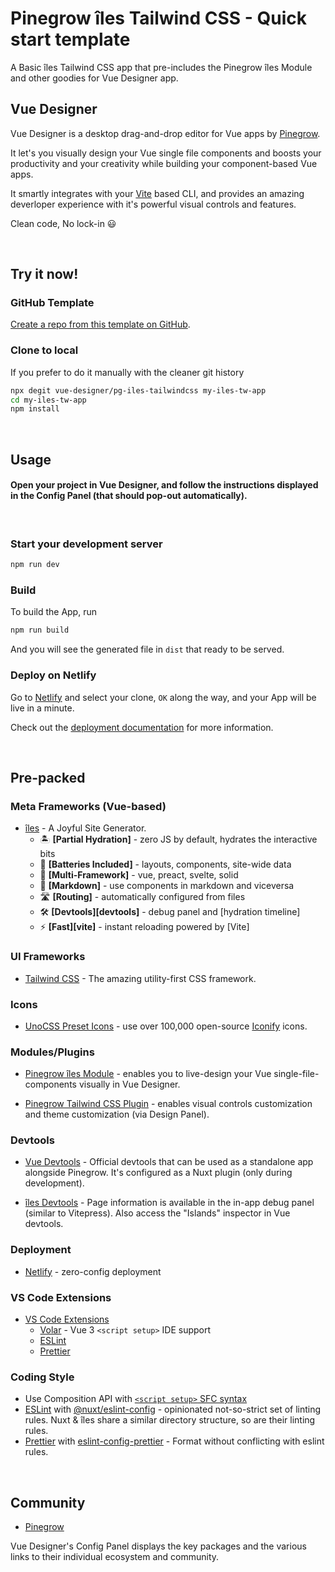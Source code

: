 # Pinegrow îles Tailwind CSS - Quick start template

A Basic îles Tailwind CSS app that pre-includes the Pinegrow îles Module and other goodies for Vue Designer app.

## Vue Designer

Vue Designer is a desktop drag-and-drop editor for Vue apps by [Pinegrow](https://pinegrow.com).

It let's you visually design your Vue single file components and boosts your productivity and your creativity while building your component-based Vue apps.

It smartly integrates with your [Vite](https://vitejs.dev/) based CLI, and provides an amazing deverloper experience with it's powerful visual controls and features.

Clean code, No lock-in 😃

<br>

## Try it now!

### GitHub Template

[Create a repo from this template on GitHub](https://github.com/vue-designer/pg-iles-tailwindcss).

### Clone to local

If you prefer to do it manually with the cleaner git history

```bash
npx degit vue-designer/pg-iles-tailwindcss my-iles-tw-app
cd my-iles-tw-app
npm install
```

<br>

## Usage

#### Open your project in Vue Designer, and follow the instructions displayed in the Config Panel (that should pop-out automatically).

<br>

### Start your development server

```bash
npm run dev
```

### Build

To build the App, run

```bash
npm run build
```

And you will see the generated file in `dist` that ready to be served.

### Deploy on Netlify

Go to [Netlify](https://app.netlify.com/start) and select your clone, `OK` along the way, and your App will be live in a minute.

Check out the [deployment documentation](https://iles.pages.dev/guide/deployment) for more information.

<br>

## Pre-packed

### Meta Frameworks (Vue-based)

- [îles](https://iles.pages.dev/) - A Joyful Site Generator.
  - 🏝 **[Partial Hydration]** - zero JS by default, hydrates the interactive bits
  - 🔌 **[Batteries Included]** - layouts, components, site-wide data
  - 🧱 **[Multi-Framework]** - vue, preact, svelte, solid
  - 📖 **[Markdown]** - use components in markdown and viceversa
  - 🛣 **[Routing]** - automatically configured from files
  - 🛠 **[Devtools][devtools]** - debug panel and [hydration timeline]
  - ⚡️ **[Fast][vite]** - instant reloading powered by [Vite]

### UI Frameworks

- [Tailwind CSS](https://tailwindcss.com/docs/guides/vite#vue) - The amazing utility-first CSS framework.

### Icons

- [UnoCSS Preset Icons](https://github.com/unocss/unocss/tree/main/packages/preset-icons/) - use over 100,000 open-source [Iconify](https://iconify.design/) icons.

### Modules/Plugins

- [Pinegrow îles Module](https://www.npmjs.com/package/@pinegrow/iles-module) - enables you to live-design your Vue single-file-components visually in Vue Designer.

- [Pinegrow Tailwind CSS Plugin](https://www.npmjs.com/package/@pinegrow/tailwindcss-plugin) - enables visual controls customization and theme customization (via Design Panel).

### Devtools

- [Vue Devtools](https://devtools.vuejs.org/guide/installation.html#standalone) - Official devtools that can be used as a standalone app alongside Pinegrow. It's configured as a Nuxt plugin (only during development).

- [îles Devtools](https://iles.pages.dev/guide/development#devtools) - Page information is available in the in-app debug panel (similar to Vitepress). Also access the "Islands" inspector in Vue devtools.

### Deployment

- [Netlify](https://www.netlify.com/) - zero-config deployment

### VS Code Extensions

- [VS Code Extensions](./.vscode/extensions.json)
  - [Volar](https://marketplace.visualstudio.com/items?itemName=Vue.volar) - Vue 3 `<script setup>` IDE support
  - [ESLint](https://marketplace.visualstudio.com/items?itemName=dbaeumer.vscode-eslint)
  - [Prettier](https://marketplace.visualstudio.com/items?itemName=esbenp.prettier-vscode)

### Coding Style

- Use Composition API with [`<script setup>` SFC syntax](https://vuejs.org/guide/scaling-up/sfc.html)
- [ESLint](https://eslint.org) with [@nuxt/eslint-config](https://github.com/nuxt/eslint-config) - opinionated not-so-strict set of linting rules. Nuxt & îles share a similar directory structure, so are their linting rules.
- [Prettier](https://prettier.io) with [eslint-config-prettier](https://github.com/prettier/eslint-config-prettier) - Format without conflicting with eslint rules.

<br>

## Community

- [Pinegrow](https://forum.pinegrow.com/)

Vue Designer's Config Panel displays the key packages and the various links to their individual ecosystem and community.
